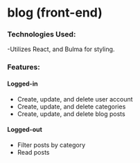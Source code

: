 # blog (front-end)

### Technologies Used: 
-Utilizes React, and Bulma for styling. 

### Features: 
#### Logged-in
- Create, update, and delete user account
- Create, update, and delete categories
- Create, update, and delete blog posts
#### Logged-out
- Filter posts by category
- Read posts
